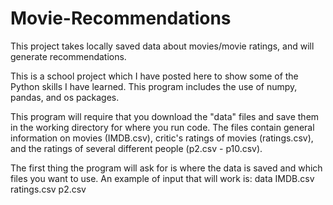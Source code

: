 # Movie-Recommendations
This project takes locally saved data about movies/movie ratings, and will generate recommendations. 

This is a school project which I have posted here to show some of the Python skills I have learned. This program includes the use of numpy, pandas, and os packages.

This program will require that you download the "data" files and save them in the working directory for where you run code. The files contain general information on movies (IMDB.csv),
critic's ratings of movies (ratings.csv), and the ratings of several different people (p2.csv - p10.csv). 

The first thing the program will ask for is where the data is saved and which files you want to use. An example of input that will work is:
data IMDB.csv ratings.csv p2.csv
